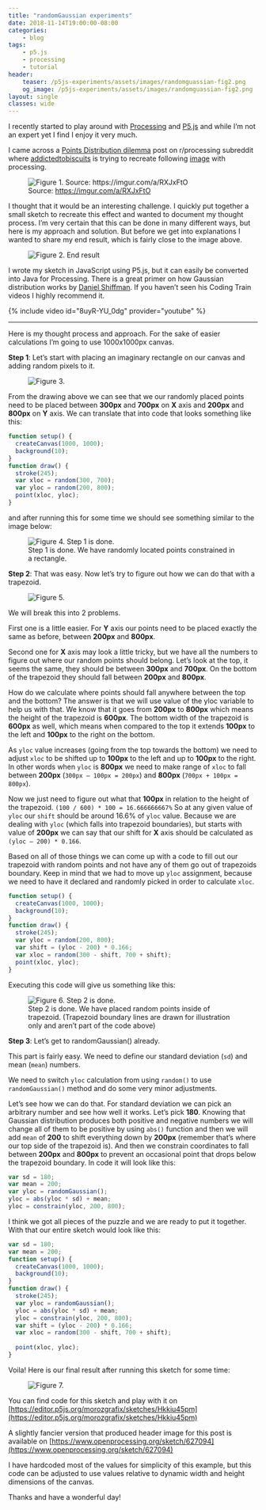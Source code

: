```yaml
---
title: "randomGaussian experiments"
date: 2018-11-14T19:00:00-08:00
categories:
    - blog
tags:
    - p5.js
    - processing
    - tutorial
header:
    teaser: /p5js-experiments/assets/images/randomguassian-fig2.png
    og_image: /p5js-experiments/assets/images/randomguassian-fig2.png
layout: single
classes: wide
---
```


I recently started to play around with [Processing](https://processing.org/) and [P5.js](https://p5js.org/) and while I’m not an expert yet I find I enjoy it very much.

I came across a [Points Distribution dilemma](https://www.reddit.com/r/processing/comments/9wutfp/point_distribution_dilemma/) post on r/processing subreddit where [addictedtobiscuits](https://www.reddit.com/user/addictedtobiscuits) is trying to recreate following [image](https://imgur.com/a/RXJxFtO) with processing.

<figure>
  <img src="{{ site.baseurl }}/assets/images/randomguassian-fig1.png" alt="Figure 1. Source: https://imgur.com/a/RXJxFtO">
  <figcaption>Source: <a href="https://imgur.com/a/RXJxFtO">https://imgur.com/a/RXJxFtO</a></figcaption>
</figure>

I thought that it would be an interesting challenge. I quickly put together a small sketch to recreate this effect and wanted to document my thought process. I’m very certain that this can be done in many different ways, but here is my approach and solution. But before we get into explanations I wanted to share my end result, which is fairly close to the image above.

<figure>
    <img src="{{ site.baseurl }}/assets/images/randomguassian-fig2.png" alt="Figure 2. End result">
</figure>

I wrote my sketch in JavaScript using P5.js, but it can easily be converted into Java for Processing. There is a great primer on how Gaussian distribution works by [Daniel Shiffman](https://shiffman.net/). If you haven’t seen his Coding Train videos I highly recommend it.

{% include video id="8uyR-YU_0dg" provider="youtube" %}

* * *

Here is my thought process and approach. For the sake of easier calculations I’m going to use 1000x1000px canvas.

**Step 1**: Let’s start with placing an imaginary rectangle on our canvas and adding random pixels to it.

<figure>
    <img src="{{ site.baseurl }}/assets/images/randomguassian-fig3.png" alt="Figure 3.">
</figure>

From the drawing above we can see that we our randomly placed points need to be placed between **300px** and **700px** on **X** axis and **200px** and **800px** on **Y** axis. We can translate that into code that looks something like this:

~~~javascript
function setup() {
  createCanvas(1000, 1000);
  background(10);
}
function draw() {
  stroke(245);
  var xloc = random(300, 700);
  var yloc = random(200, 800);
  point(xloc, yloc);
}
~~~

and after running this for some time we should see something similar to the image below:

<figure>
    <img src="{{ site.baseurl }}/assets/images/randomguassian-fig4.png" alt="Figure 4. Step 1 is done.">
    <figcaption>Step 1 is done. We have randomly located points constrained in a rectangle.</figcaption>
</figure>

**Step 2**: That was easy. Now let’s try to figure out how we can do that with a trapezoid.

<figure>
    <img src="{{ site.baseurl }}/assets/images/randomguassian-fig5.png" alt="Figure 5.">
</figure>

We will break this into 2 problems.

First one is a little easier. For **Y** axis our points need to be placed exactly the same as before, between **200px** and **800px**.

Second one for **X** axis may look a little tricky, but we have all the numbers to figure out where our random points should belong. Let’s look at the top, it seems the same, they should be between **300px** and **700px**. On the bottom of the trapezoid they should fall between **200px** and **800px**.

How do we calculate where points should fall anywhere between the top and the bottom? The answer is that we will use value of the yloc variable to help us with that. We know that it goes from **200px** to **800px** which means the height of the trapezoid is **600px**. The bottom width of the trapezoid is **600px** as well, which means when compared to the top it extends **100px** to the left and **100px** to the right on the bottom.

As `yloc` value increases (going from the top towards the bottom) we need to adjust `xloc` to be shifted up to **100px** to the left and up to **100px** to the right. In other words when `yloc` is **800px** we need to make range of `xloc` to fall between **200px** (`300px — 100px = 200px`) and **800px** (`700px + 100px = 800px`).

Now we just need to figure out what that **100px** in relation to the height of the trapezoid. `(100 / 600) * 100 = 16.666666667%` So at any given value of `yloc` our `shift` should be around 16.6% of `yloc` value. Because we are dealing with `yloc` (which falls into trapezoid boundaries), but starts with value of **200px** we can say that our shift for **X** axis should be calculated as `(yloc — 200) * 0.166`.

Based on all of those things we can come up with a code to fill out our trapezoid with random points and not have any of them go out of trapezoids boundary. Keep in mind that we had to move up `yloc` assignment, because we need to have it declared and randomly picked in order to calculate `xloc`.

~~~javascript
function setup() {
  createCanvas(1000, 1000);
  background(10);
}
function draw() {
  stroke(245);
  var yloc = random(200, 800);
  var shift = (yloc - 200) * 0.166;
  var xloc = random(300 - shift, 700 + shift);
  point(xloc, yloc);
}
~~~

Executing this code will give us something like this:

<figure>
    <img src="{{ site.baseurl }}/assets/images/randomguassian-fig6.png" alt="Figure 6. Step 2 is done.">
    <figcaption>Step 2 is done. We have placed random points inside of trapezoid. (Trapezoid boundary lines are drawn for illustration only and aren’t part of the code above)</figcaption>
</figure>

**Step 3**: Let’s get to randomGaussian() already.

This part is fairly easy. We need to define our standard deviation (`sd`) and mean (`mean`) numbers.

We need to switch `yloc` calculation from using `random()` to use `randomGaussian()` method and do some very minor adjustments.

Let’s see how we can do that. For standard deviation we can pick an arbitrary number and see how well it works. Let’s pick **180**. Knowing that Gaussian distribution produces both positive and negative numbers we will change all of them to be positive by using `abs()` function and then we will add `mean` of **200** to shift everything down by **200px** (remember that’s where our top side of the trapezoid is). And then we constrain coordinates to fall between **200px** and **800px** to prevent an occasional point that drops below the trapezoid boundary. In code it will look like this:

~~~javascript
var sd = 180;
var mean = 200;
var yloc = randomGaussian();
yloc = abs(yloc * sd) + mean;
yloc = constrain(yloc, 200, 800);
~~~

I think we got all pieces of the puzzle and we are ready to put it together. With that our entire sketch would look like this:

~~~javascript
var sd = 180;
var mean = 200;
function setup() {
  createCanvas(1000, 1000);
  background(10);
}
function draw() {
  stroke(245);
  var yloc = randomGaussian();
  yloc = abs(yloc * sd) + mean;
  yloc = constrain(yloc, 200, 800);
  var shift = (yloc - 200) * 0.166;
  var xloc = random(300 - shift, 700 + shift);
  
  point(xloc, yloc);
}
~~~

Voila! Here is our final result after running this sketch for some time:

<figure>
    <img src="{{ site.baseurl }}/assets/images/randomguassian-fig7.png" alt="Figure 7.">
</figure>

You can find code for this sketch and play with it on [https://editor.p5js.org/morozgrafix/sketches/Hkkiu45pm](https://editor.p5js.org/morozgrafix/sketches/Hkkiu45pm)

A slightly fancier version that produced header image for this post is available on [https://www.openprocessing.org/sketch/627094](https://www.openprocessing.org/sketch/627094)

I have hardcoded most of the values for simplicity of this example, but this code can be adjusted to use values relative to dynamic width and height dimensions of the canvas.

Thanks and have a wonderful day!
